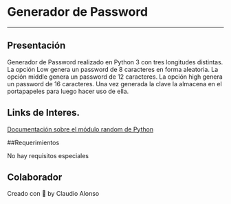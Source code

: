 # Generador de Password

----------


## Presentación

Generador de Password realizado en Python 3 con tres longitudes distintas. La opción Low genera un password de 8 caracteres en forma aleatoria. La opción middle genera un 
password de 12 caracteres. La opción high genera un password de 16 caracteres. Una vez generada la clave la almacena en el portapapeles para luego hacer uso de ella.


## Links de Interes.

[Documentación sobre el módulo random de Python](https://docs.python.org/3/library/random.html)

##Requerimientos

No hay requisitos especiales

## Colaborador 

Creado con 💚 by Claudio Alonso
